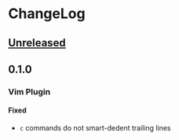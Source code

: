 # ChangeLog
## [Unreleased]

## 0.1.0
### Vim Plugin
#### Fixed
- `c` commands do not smart-dedent trailing lines

[Unreleased]: https://github.com/eraserhd/parinfer-rust/compare/v0.1.0...HEAD
